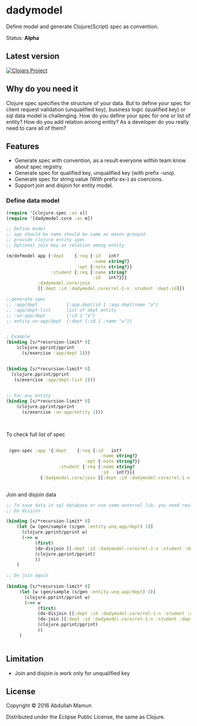 # dadymodel
 
Define model and generate Clojure(Script) spec as convention.    

  
Status: **Alpha** 

## Latest version 

[![Clojars Project](http://clojars.org/mamun/dadymodel/latest-version.svg)](http://clojars.org/mamun/dadymodel)  

## Why do you need it 
Clojure spec specifies the structure of your data. But to define your spec for client request validation (unqualified key), business logic (qualified key) or sql data model 
is challenging. How do you define your spec for one or list of entity? How do you add relation among entity? As a developer do you really need to care all of them?  
         
     

## Features
* Generate spec with convention, as a result everyone within team know about spec registry.
* Generate spec for qualified key, unqualified key (with prefix -unq). 
* Generate spec for string value (With prefix ex-) as coercions.     
* Support join and disjoin for entity model.
 


### Define data model 
```clj
(require '[clojure.spec :as s])
(require '[dadymodel.core :as m])

;; Define model 
;; app should be name should be same as maven groupid 
;; provide clojure entity spec 
;; Optional join key as relation among entity 

(m/defmodel app {:dept    {:req {:id   int?
                                 :name string?}
                           :opt {:note string?}}
                 :student {:req {:name string?
                                 :id   int?}}}
            :dadymodel.core/join
            [[:dept :id :dadymodel.core/rel-1-n :student :dept-id]])

;;generate spec 
;; :app/dept           {:app.dept/id 1 :app.dept/name "a"}
;; :app/dept-list      list of dept entity  
;; :un-app/dept        {:id 1 "a"} 
;; entity.un-app/dept  {:dept {:id 1 :name "a"}}


; Example   
(binding [s/*recursion-limit* 0]
    (clojure.pprint/pprint
      (s/exercise :app/dept 1)))


(binding [s/*recursion-limit* 0]
  (clojure.pprint/pprint
   (s/exercise :app/dept-list 1)))
      

;; For any entity       
(binding [s/*recursion-limit* 0]
    (clojure.pprint/pprint
      (s/exercise :un-app/entity 1)))
      
      

```

To check full list of spec
```clj
 
 (gen-spec :app '{:dept    {:req {:id   int?
                                    :name string?}
                              :opt {:note string?}}
                    :student {:req {:name string?
                                    :id   int?}}}
             {:dadymodel.core/join [[:dept :id :dadymodel.core/rel-1-n :student :dept-id]]})
 
 ```
 
 
 Join and disjoin data 
 ```clj
 ;; To save data in sql database or use some external lib, you need really destructe data 
 ;; Do disjion 
 
 (binding [s/*recursion-limit* 0]
     (let [w (gen/sample (s/gen :entity.unq-app/dept) 1)]
       (clojure.pprint/pprint w)
       (->> w
            (first)
            (do-disjoin [[:dept :id :dadymodel.core/rel-1-n :student :dept-id]])
            (clojure.pprint/pprint)
            ))
     )

 ;; Do join again
  
 (binding [s/*recursion-limit* 0]
      (let [w (gen/sample (s/gen :entity.unq-app/dept) 1)]
        (clojure.pprint/pprint w)
        (->> w
             (first)
             (do-disjoin [[:dept :id :dadymodel.core/rel-1-n :student :dept-id]])
             (do-join [[:dept :id :dadymodel.core/rel-1-n :student :dept-id]])
             (clojure.pprint/pprint)
             ))
      )

 
 
 ```
 
 ## Limitation 
 * Join and disjoin is work only for unqualified key
 
  
 ## License
 
 Copyright © 2016 Abdullah Mamun
 
 Distributed under the Eclipse Public License, the same as Clojure.